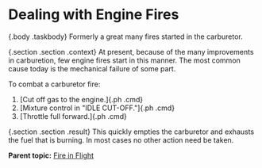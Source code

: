 
Dealing with Engine Fires
=========================

 {.body .taskbody}
Formerly a great many fires started in the carburetor.

 {.section .section .context}
At present, because of the many improvements in carburetion, few engine
fires start in this manner. The most common cause today is the
mechanical failure of some part.

To combat a carburetor fire:


1.  [Cut off gas to the engine.]{.ph .cmd}
2.  [Mixture control in \"IDLE CUT-OFF.\"]{.ph .cmd}
3.  [Throttle full forward.]{.ph .cmd}

 {.section .section .result}
This quickly empties the carburetor and exhausts the fuel that is
burning. In most cases no other action need be taken.





**Parent topic:** [Fire in
Flight](../topics/fire_in_flight.md "The deadly enemy of all flyers is fire in the air.")



